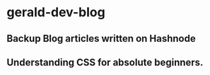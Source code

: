 # gerald-dev-blog
## Backup Blog articles written on Hashnode
## Understanding CSS for absolute beginners.
